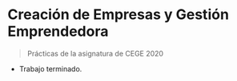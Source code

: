 # Creación de Empresas y Gestión Emprendedora

> Prácticas de la asignatura de CEGE 2020

- Trabajo terminado.
